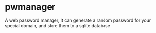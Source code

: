 pwmanager
=========

A web password manager, It can generate a random password for your special domain, and store them to a sqlite database
